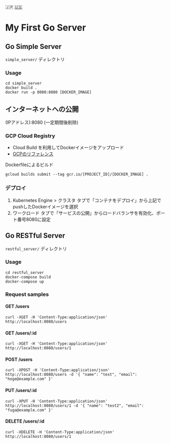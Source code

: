 :jp: [:us:](./README_en.md)

# My First Go Server

## Go Simple Server

`simple_server/` ディレクトリ

### Usage

    cd simple_server
    docker build .
    docker run -p 8080:8080 [DOCKER_IMAGE]

## インターネットへの公開

(IPアドレス):8080 (一定期間後削除)

### GCP Cloud Registry

- Cloud Build を利用してDockerイメージをアップロード
- [GCPのリファレンス](https://cloud.google.com/cloud-build/docs/quickstart-docker)

Dockerfileによるビルド

    gcloud builds submit --tag gcr.io/[PROJECT_ID]/[DOCKER_IMAGE] .

### デプロイ

1. Kubernetes Engine > クラスタ タブで「コンテナをデプロイ」から上記でpushしたDockerイメージを選択
2. ワークロード タブで「サービスの公開」からロードバランサを有効化、ポート番号8080に設定

## Go RESTful Server

`restful_server/` ディレクトリ

### Usage

    cd restful_server
    docker-compose build
    docker-compose up

### Request samples

#### GET /users

    curl -XGET -H 'Content-Type:application/json' http://localhost:8080/users

#### GET /users/:id

    curl -XGET -H 'Content-Type:application/json' http://localhost:8080/users/1

#### POST /users

    curl -XPOST -H 'Content-Type:application/json' http://localhost:8080/users -d '{ "name": "test", "email": "hoge@example.com" }'

#### PUT /users/:id

    curl -XPUT -H 'Content-Type:application/json' http://localhost:8080/users/1 -d '{ "name": "test2", "email": "fuga@example.com" }'

#### DELETE /users/:id

    curl -XDELETE -H 'Content-Type:application/json' http://localhost:8080/users/1
